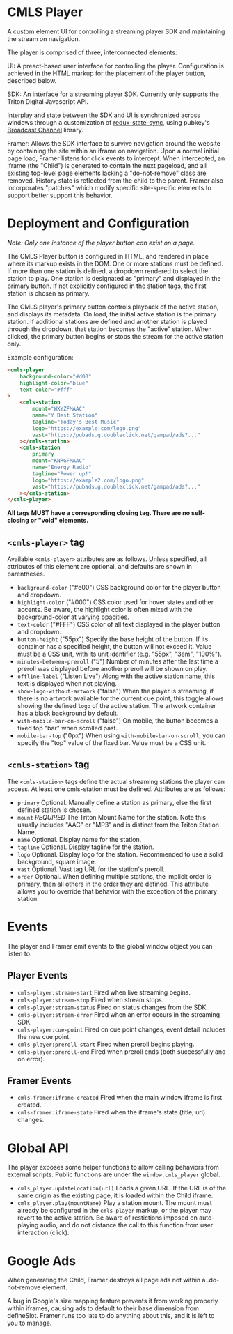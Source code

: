 # CMLS Player

A custom element UI for controlling a streaming player SDK and maintaining the stream on navigation.

The player is comprised of three, interconnected elements:

UI: A preact-based user interface for controlling the player. Configuration is achieved in the HTML markup for the placement of the player button, described below.

SDK: An interface for a streaming player SDK. Currently only supports the Triton Digital Javascript API.

Interplay and state between the SDK and UI is synchronized across windows through a customization of [redux-state-sync](https://github.com/aohua/redux-state-sync), using pubkey's [Broadcast Channel](https://github.com/pubkey/broadcast-channel) library.

Framer: Allows the SDK interface to survive navigation around the website by containing the site within an iframe on navigation. Upon a normal initial page load, Framer listens for click events to intercept. When intercepted, an iframe (the "Child") is generated to contain the next pageload, and all existing top-level page elements lacking a "do-not-remove" class are removed. History state is reflected from the child to the parent. Framer also incorporates "patches" which modify specific site-specific elements to support better support this behavior.

# Deployment and Configuration

*Note: Only one instance of the player button can exist on a page.*

The CMLS Player button is configured in HTML, and rendered in place where its markup exists in the DOM. One or more stations must be defined. If more than one station is defined, a dropdown rendered to select the station to play. One station is designated as "primary" and displayed in the primary button. If not explicitly configured in the station tags, the first station is chosen as primary.

The CMLS player's primary button controls playback of the active station, and displays its metadata. On load, the initial active station is the primary station. If additional stations are defined and another station is played through the dropdown, that station becomes the "active" station. When clicked, the primary button begins or stops the stream for the active station only.

Example configuration:

```html
<cmls-player
	background-color="#d00"
	highlight-color="blue"
	text-color="#fff"
>
	<cmls-station
		mount="WXYZFMAAC"
		name="Y Best Station"
		tagline="Today's Best Music"
		logo="https://example.com/logo.png"
		vast="https://pubads.g.doubleclick.net/gampad/ads?..."
	></cmls-station>
	<cmls-station
		primary
		mount="KNRGFMAAC"
		name="Energy Radio"
		tagline="Power up!"
		logo="https://example2.com/logo.png"
		vast="https://pubads.g.doubleclick.net/gampad/ads?..."
	></cmls-station>
</cmls-player>
```

**All tags MUST have a corresponding closing tag. There are no self-closing or "void" elements.**

## `<cmls-player>` tag

Available `<cmls-player>` attributes are as follows. Unless specified, all attributes of this element are optional, and defaults are shown in parentheses.

* `background-color` ("#e00") CSS background color for the player button and dropdown.
* `highlight-color` ("#000") CSS color used for hover states and other accents. Be aware, the highlight color is often mixed with the background-color at varying opacities.
* `text-color` ("#FFF") CSS color of all text displayed in the player button and dropdown.
* `button-height` ("55px") Specify the base height of the button. If its container has a specified height, the button will not exceed it. Value must be a CSS unit, with its unit identifier (e.g. "55px", "3em", "100%").
* `minutes-between-preroll` ("5") Number of minutes after the last time a preroll was displayed before another preroll will be shown on play.
* `offline-label` ("Listen Live") Along with the active station name, this text is displayed when not playing.
* `show-logo-without-artwork` ("false") When the player is streaming, if there is no artwork available for the current cue point, this toggle allows showing the defined `logo` of the active station. The artwork container has a black background by default.
* `with-mobile-bar-on-scroll` ("false") On mobile, the button becomes a fixed top "bar" when scrolled past.
* `mobile-bar-top` ("0px") When using `with-mobile-bar-on-scroll`, you can specify the "top" value of the fixed bar. Value must be a CSS unit.

## `<cmls-station>` tag

The `<cmls-station>` tags define the actual streaming stations the player can access. At least one cmls-station must be defined. Attributes are as follows:

* `primary` Optional. Manually define a station as primary, else the first defined station is chosen.
* `mount` *REQUIRED* The Triton Mount Name for the station. Note this usually includes "AAC" or "MP3" and is distinct from the Triton Station Name.
* `name` Optional. Display name for the station.
* `tagline` Optional. Display tagline for the station.
* `logo` Optional. Display logo for the station. Recommended to use a solid background, square image.
* `vast` Optional. Vast tag URL for the station's preroll.
* `order` Optional. When defining multiple stations, the implicit order is primary, then all others in the order they are defined. This attribute allows you to override that behavior with the exception of the primary station.

# Events

The player and Framer emit events to the global window object you can listen to.

## Player Events

* `cmls-player:stream-start` Fired when live streaming begins.
* `cmls-player:stream-stop` Fired when stream stops.
* `cmls-player:stream-status` Fired on status changes from the SDK.
* `cmls-player:stream-error` Fired when an error occurs in the streaming SDK.
* `cmls-player:cue-point` Fired on cue point changes, event detail includes the new cue point.
* `cmls-player:preroll-start` Fired when preroll begins playing.
* `cmls-player:preroll-end` Fired when preroll ends (both successfully and on error).

## Framer Events

* `cmls-framer:iframe-created` Fired when the main window iframe is first created.
* `cmls-framer:iframe-state` Fired when the iframe's state (title, url) changes.

# Global API

The player exposes some helper functions to allow calling behaviors from external scripts. Public functions are under the `window.cmls_player` global.

* `cmls_player.updateLocation(url)` Loads a given URL. If the URL is of the same origin as the existing page, it is loaded within the Child iframe.
* `cmls_player.play(mountName)` Play a station mount. The mount must already be configured in the `cmls-player` markup, or the player may revert to the active station. Be aware of restictions imposed on auto-playing audio, and do not distance the call to this function from user interaction (click).

# Google Ads

When generating the Child, Framer destroys all page ads not within a .do-not-remove element.

A bug in Google's size mapping feature prevents it from working properly within iframes, causing ads to default to their base dimension from defineSlot. Framer runs too late to do anything about this, and it is left to you to manage.